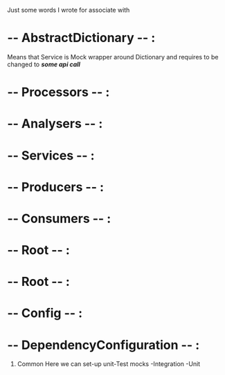 ﻿Just some words I wrote for associate with 
# -- AbstractDictionary -- : 
Means that Service is Mock wrapper around Dictionary and requires to be changed to 
_**some api call**_ 
# -- Processors -- : 
# -- Analysers -- : 
# -- Services -- : 
# -- Producers -- : 
# -- Consumers -- : 
# -- Root -- : 
# -- Root -- : 
# -- Config -- : 
# -- DependencyConfiguration -- : 
1) Common
   Here we can set-up unit-Test mocks
 -Integration
 -Unit